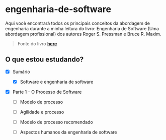 # engenharia-de-software
Aqui você encontrará todos os principais conceitos da abordagem de engenharia durante a minha leitura do livro: Engenharia de Software (Uma abordagem profissional) dos autores Roger S. Pressman e Bruce R. Maxim.

> Fonte do livro **[here](https://www.amazon.com.br/Engenharia-software-Roger-S-Pressman/dp/6558040107/ref=asc_df_6558040107/?tag=googleshopp00-20&linkCode=df0&hvadid=379765802639&hvpos=&hvnetw=g&hvrand=8339689936859768886&hvpone=&hvptwo=&hvqmt=&hvdev=c&hvdvcmdl=&hvlocint=&hvlocphy=1001655&hvtargid=pla-1395356741021&psc=1&mcid=45eb4abcacd83c6d8a18b796cdcf9ca2)**

## O que estou estudando?

- [x] Sumário
  - [x] Software e engenharia de software


- [x] Parte 1 - O Processo de Software
  - [ ] Modelo de processo
  - [ ] Agilidade e processo
  - [ ] Modelo de processo recomendado
  - [ ] Aspectos humanos da engenharia de software
  
